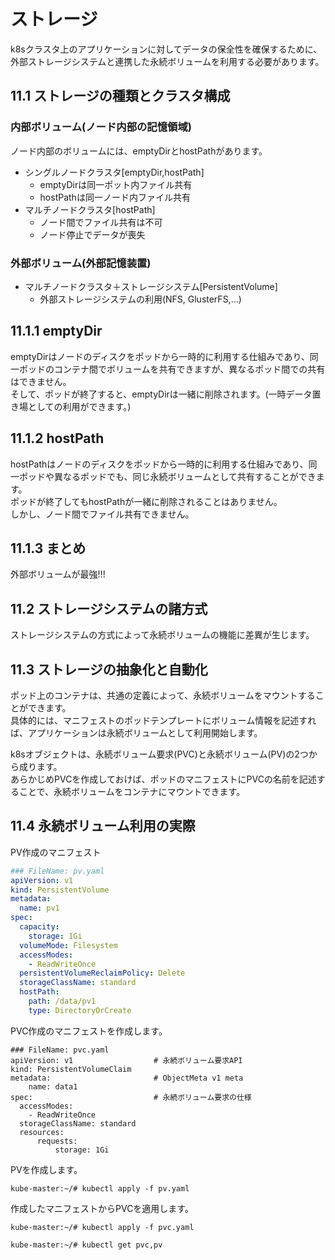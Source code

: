 # ストレージ
k8sクラスタ上のアプリケーションに対してデータの保全性を確保するために、外部ストレージシステムと連携した永続ボリュームを利用する必要があります。
## 11.1 ストレージの種類とクラスタ構成
### 内部ボリューム(ノード内部の記憶領域)
ノード内部のボリュームには、emptyDirとhostPathがあります。

- シングルノードクラスタ\[emptyDir,hostPath\]
    - emptyDirは同一ポット内ファイル共有
    - hostPathは同一ノード内ファイル共有
- マルチノードクラスタ\[hostPath\]
    - ノード間でファイル共有は不可
    - ノード停止でデータが喪失

### 外部ボリューム(外部記憶装置)
- マルチノードクラスタ＋ストレージシステム\[PersistentVolume\]
    - 外部ストレージシステムの利用(NFS, GlusterFS,...)

## 11.1.1 emptyDir
emptyDirはノードのディスクをポッドから一時的に利用する仕組みであり、同一ポッドのコンテナ間でボリュームを共有できますが、異なるポッド間での共有はできません。  
そして、ポッドが終了すると、emptyDirは一緒に削除されます。(一時データ置き場としての利用ができます。)
## 11.1.2 hostPath
hostPathはノードのディスクをポッドから一時的に利用する仕組みであり、同一ポッドや異なるポッドでも、同じ永続ボリュームとして共有することができます。  
ポッドが終了してもhostPathが一緒に削除されることはありません。  
しかし、ノード間でファイル共有できません。

## 11.1.3 まとめ
外部ボリュームが最強!!!

## 11.2 ストレージシステムの諸方式
ストレージシステムの方式によって永続ボリュームの機能に差異が生じます。
## 11.3 ストレージの抽象化と自動化
ポッド上のコンテナは、共通の定義によって、永続ボリュームをマウントすることができます。  
具体的には、マニフェストのポッドテンプレートにボリューム情報を記述すれば、アプリケーションは永続ボリュームとして利用開始します。
  
k8sオブジェクトは、永続ボリューム要求(PVC)と永続ボリューム(PV)の2つから成ります。  
あらかじめPVCを作成しておけば、ポッドのマニフェストにPVCの名前を記述することで、永続ボリュームをコンテナにマウントできます。
## 11.4 永続ボリューム利用の実際
PV作成のマニフェスト
```yaml
### FileName: pv.yaml
apiVersion: v1
kind: PersistentVolume
metadata:
  name: pv1
spec:
  capacity:
    storage: 1Gi
  volumeMode: Filesystem
  accessModes:
    - ReadWriteOnce
  persistentVolumeReclaimPolicy: Delete
  storageClassName: standard
  hostPath:
    path: /data/pv1
    type: DirectoryOrCreate
```
PVC作成のマニフェストを作成します。
```
### FileName: pvc.yaml
apiVersion: v1                  # 永続ボリューム要求API
kind: PersistentVolumeClaim
metadata:                       # ObjectMeta v1 meta
    name: data1
spec:                           # 永続ボリューム要求の仕様
  accessModes:
    - ReadWriteOnce
  storageClassName: standard
  resources:
      requests:
          storage: 1Gi
```
PVを作成します。
```
kube-master:~/# kubectl apply -f pv.yaml
```
作成したマニフェストからPVCを適用します。
```
kube-master:~/# kubectl apply -f pvc.yaml
```
```
kube-master:~/# kubectl get pvc,pv
```
